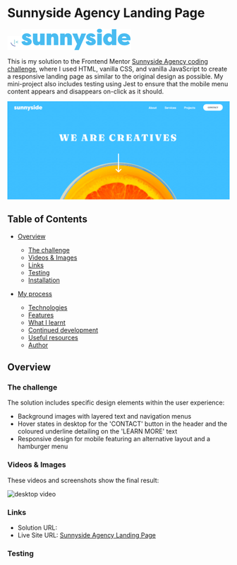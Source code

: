 # Sunnyside Agency Landing Page 

![sunnyside favicon](assets/logos-icons/favicon-32x32.png)![sunnyside logo](assets/readme/logo-readme.svg)


This is my solution to the Frontend Mentor [Sunnyside Agency coding challenge](https://www.frontendmentor.io/challenges/sunnyside-agency-landing-page-7yVs3B6ef), where I used HTML, vanilla CSS, and vanilla JavaScript to create a responsive landing page as similar to the original design as possible. My mini-project also includes testing using Jest to ensure that the mobile menu content appears and disappears on-click as it should.

![Sunnyside Agency desktop header](<assets/readme/Screenshot (190).png>)

## Table of Contents

- [Overview](#overview)
  - [The challenge](#the-challenge)
  - [Videos & Images](#videos-&-images)
  - [Links](#links)
  - [Testing](#testing)
  - [Installation](#installation)

- [My process](#my-process)
  - [Technologies](#technologies)
  - [Features](#features)
  - [What I learnt](#what-i-learnt)
  - [Continued development](#continued-development)
  - [Useful resources](#useful-resources)
  - [Author](#author)

## Overview

### The challenge

The solution includes specific design elements within the user experience:

- Background images with layered text and navigation menus
- Hover states in desktop for the 'CONTACT' button in the header and the coloured underline detailing on the 'LEARN MORE' text
- Responsive design for mobile featuring an alternative layout and a hamburger menu

### Videos & Images 

These videos and screenshots show the final result:

![desktop video](assets/readme/video-desktop.gif)

### Links

- Solution URL: 
- Live Site URL: [Sunnyside Agency Landing Page](https://sunnyside-agency-lolamindi.netlify.app/)

### Testing 













